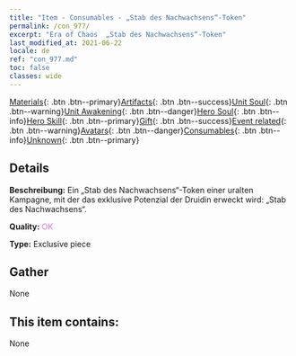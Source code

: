 ```yaml
---
title: "Item - Consumables - „Stab des Nachwachsens“-Token"
permalink: /con_977/
excerpt: "Era of Chaos  „Stab des Nachwachsens“-Token"
last_modified_at: 2021-06-22
locale: de
ref: "con_977.md"
toc: false
classes: wide
---
```

 [Materials](/ItemsDE/){: .btn .btn--primary}[Artifacts](/ItemsDE/Artifacts/){: .btn .btn--success}[Unit Soul](/ItemsDE/UnitSoul/){: .btn .btn--warning}[Unit Awakening](/ItemsDE/UnitAwakening/){: .btn .btn--danger}[Hero Soul](/ItemsDE/HeroSoul/){: .btn .btn--info}[Hero Skill](/ItemsDE/HeroSkill/){: .btn .btn--primary}[Gift](/ItemsDE/Gift/){: .btn .btn--success}[Event related](/ItemsDE/Events/){: .btn .btn--warning}[Avatars](/ItemsDE/Avatars/){: .btn .btn--danger}[Consumables](/ItemsDE/Consumables/){: .btn .btn--info}[Unknown](/ItemsDE/Unknown/){: .btn .btn--primary}

## Details
 **Beschreibung:** Ein „Stab des Nachwachsens“-Token einer uralten Kampagne, mit der das exklusive Potenzial der Druidin erweckt wird: „Stab des Nachwachsens“.

 **Quality:** <span style="color: #DA70D6">OK</span>

 **Type:** Exclusive piece

## Gather

  None

## This item contains:

  None

